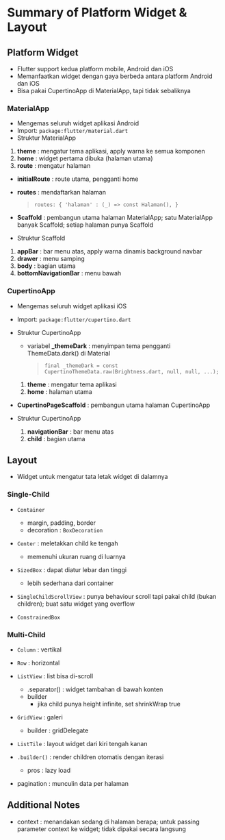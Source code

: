 # Summary of Platform Widget & Layout

## **Platform Widget**

- Flutter support kedua platform mobile, Android dan iOS
- Memanfaatkan widget dengan gaya berbeda antara platform Android dan iOS
- Bisa pakai CupertinoApp di MaterialApp, tapi tidak sebaliknya

### MaterialApp

- Mengemas seluruh widget aplikasi Android
- Import: `package:flutter/material.dart`
- Struktur MaterialApp

1. **theme** : mengatur tema aplikasi, apply warna ke semua komponen
2. **home** : widget pertama dibuka (halaman utama)
3. **route** : mengatur halaman

- **initialRoute** : route utama, pengganti home
- **routes** : mendaftarkan halaman

  > `routes: { 'halaman' : (_) => const Halaman(), }`

- **Scaffold** : pembangun utama halaman MaterialApp; satu MaterialApp banyak Scaffold; setiap halaman punya Scaffold
- Struktur Scaffold

1. **appBar** : bar menu atas, apply warna dinamis background navbar
2. **drawer** : menu samping
3. **body** : bagian utama
4. **bottomNavigationBar** : menu bawah

### CupertinoApp

- Mengemas seluruh widget aplikasi iOS
- Import: `package:flutter/cupertino.dart`
- Struktur CupertinoApp

  - variabel **\_themeDark** : menyimpan tema pengganti ThemeData.dark() di Material
    > `final _themeDark = const CupertinoThemeData.raw(Brightness.dart, null, null, ...);`

  1. **theme** : mengatur tema aplikasi
  2. **home** : halaman utama

- **CupertinoPageScaffold** : pembangun utama halaman CupertinoApp
- Struktur CupertinoApp
  1. **navigationBar** : bar menu atas
  2. **child** : bagian utama

## **Layout**

- Widget untuk mengatur tata letak widget di dalamnya

### Single-Child

- `Container`
  - margin, padding, border
  - decoration : `BoxDecoration`
- `Center` : meletakkan child ke tengah
  - memenuhi ukuran ruang di luarnya
- `SizedBox` : dapat diatur lebar dan tinggi

  - lebih sederhana dari container

- `SingleChildScrollView` : punya behaviour scroll tapi pakai child (bukan children); buat satu widget yang overflow

- `ConstrainedBox`

### Multi-Child

- `Column` : vertikal

- `Row` : horizontal

- `ListView` : list bisa di-scroll

  - .separator() : widget tambahan di bawah konten
  - builder
    - jika child punya height infinite, set shrinkWrap true

- `GridView` : galeri

  - builder : gridDelegate

- `ListTile` : layout widget dari kiri tengah kanan

- `.builder()` : render children otomatis dengan iterasi

  - pros : lazy load

- pagination : munculin data per halaman

## **Additional Notes**

- context : menandakan sedang di halaman berapa; untuk passing parameter context ke widget; tidak dipakai secara langsung
